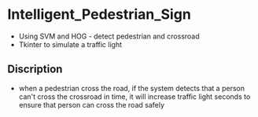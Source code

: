 # Intelligent_Pedestrian_Sign
- Using SVM and HOG - detect pedestrian and crossroad
- Tkinter to simulate a traffic light
## Discription
- when a pedestrian cross the road, if the system detects that a person can't cross the crossroad in time, it will increase traffic light seconds to ensure that person can cross the road safely
